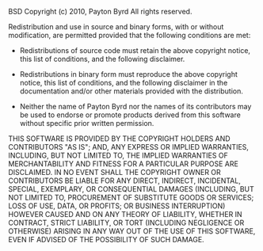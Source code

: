 BSD
Copyright (c) 2010, Payton Byrd
All rights reserved.

Redistribution and use in source and binary forms, with or without modification, are permitted provided that the following conditions are met:

* Redistributions of source code must retain the above copyright notice, this list of conditions, and the following disclaimer.

* Redistributions in binary form must reproduce the above copyright notice, this list of conditions, and the following disclaimer in the documentation and/or other materials provided with the distribution.

* Neither the name of Payton Byrd nor the names of its contributors may be used to endorse or promote products derived from this software without specific prior written permission.

THIS SOFTWARE IS PROVIDED BY THE COPYRIGHT HOLDERS AND CONTRIBUTORS "AS IS"; AND, ANY EXPRESS OR IMPLIED WARRANTIES, INCLUDING, BUT NOT LIMITED TO, THE IMPLIED WARRANTIES OF MERCHANTABILITY AND FITNESS FOR A PARTICULAR PURPOSE ARE DISCLAIMED. IN NO EVENT SHALL THE COPYRIGHT OWNER OR CONTRIBUTORS BE LIABLE FOR ANY DIRECT, INDIRECT, INCIDENTAL, SPECIAL, EXEMPLARY, OR CONSEQUENTIAL DAMAGES (INCLUDING, BUT NOT LIMITED TO, PROCUREMENT OF SUBSTITUTE GOODS OR SERVICES; LOSS OF USE, DATA, OR PROFITS; OR BUSINESS INTERRUPTION) HOWEVER CAUSED AND ON ANY THEORY OF LIABILITY, WHETHER IN CONTRACT, STRICT LIABILITY, OR TORT (INCLUDING NEGLIGENCE OR OTHERWISE) ARISING IN ANY WAY OUT OF THE USE OF THIS SOFTWARE, EVEN IF ADVISED OF THE POSSIBILITY OF SUCH DAMAGE.